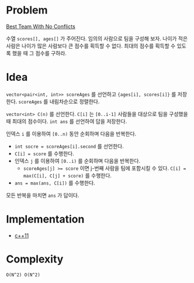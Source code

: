 # Problem

[Best Team With No Conflicts](https://leetcode.com/problems/best-team-with-no-conflicts/)

수열 `scores[], ages[]` 가 주어진다. 임의의 사람으로 팀을 구성해
보자. 나이가 적은 사람은 나이가 많은 사람보다 큰 점수를 획득할 수
없다. 최대의 점수를 획득할 수 있도록 했을 때 그 점수를 구하라.

# Idea

`vector<pair<int, int>> scoreAges` 를 선언하고 `{ages[i], scores[i]}`
를 저장한다. `scoreAges` 를 내림차순으로 정렬한다.

`vector<int> C(n)` 를 선언한다. `C[i]` 는 `[0..i-1]` 사람들을 대상으로
팀을 구성했을 때 최대의 점수이다. `int ans` 를 선언하여 답을 저장한다.

인덱스 `i` 를 이용하여 `[0..n)` 동안 순회하며 다음을 반복한다.

* `int socre = scoreAges[i].second` 를 선언한다.
* `C[i] = score` 를 수행한다.
* 인덱스 `j` 를 이용하여 `[0..i)` 를 순회하며 다음을 반복한다.
  * `scoreAges[j] >= score` 이면 j-번째 사람을 팀에 포함시킬 수
    있다. `C[i] = max(C[i], C[j] + score)` 를 수행한다.
* `ans = max(ans, C[i])` 를 수행한다.

모든 반복을 마치면 `ans` 가 답이다.

# Implementation

* [c++11](a.cpp)

# Complexity

```
O(N^2) O(N^2)
```
